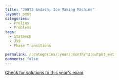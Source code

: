 ```yaml
---
title: "J99T3 &ndash; Ice Making Machine"
layout: post
categories:
  - Prelims
  - Problems
tags:
  - Statmech
  - J99
  - Phase Transitions

permalink: /:categories/:year/:month/T3:output_ext
comments: false
---
```

<object data="1999J3T.pdf" type="application/pdf" width="100%" height="500"></object>
<div class="message"><a href='https://princetonprelim.com/prelim/2/'>Check for solutions to this year's exam</a></div>